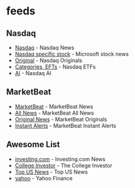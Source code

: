 # feeds

## Nasdaq

- [Nasdaq](https://www.nasdaq.com/feed/rssoutbound) - Nasdaq News
- [Nasdaq specific stock](https://www.nasdaq.com/feed/rssoutbound?symbol=MSFT) - Microsoft stock news
- [Original](https://www.nasdaq.com/feed/nasdaq-original/rss.xml) - Nasdaq Originals
- [Categories, EFTs](https://www.nasdaq.com/feed/rssoutbound?category=ETFs) - Nasdaq ETFs
- [AI](https://www.nasdaq.com/feed/rssoutbound?category=Artificial-Intelligence) - Nasdaq AI

## MarketBeat

- [MarketBeat](https://www.marketbeat.com/rss-feeds/) - MarketBeat News
- [All News](https://www.marketbeat.com/rss.ashx?type=headlines) - MarketBeat All News
- [Original News](https://www.marketbeat.com/rss.ashx?type=originals) - MarketBeat Originals
- [Instant Alerts](https://www.marketbeat.com/rss.ashx?type=instant-alerts) - MarketBeat Instant Alerts

## Awesome List

- [investing.com](https://www.investing.com/rss/news.rss) - Investing.com News
- [College Investor](https://thecollegeinvestor.com/feed/) - The College Investor
- [Top US News](https://www.cnbc.com/id/100003114/device/rss/rss.html) - Top US News
- [yahoo](https://finance.yahoo.com/news/rssindex) - Yahoo Finance
